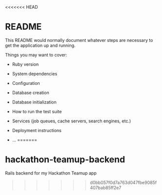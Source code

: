 <<<<<<< HEAD
# README

This README would normally document whatever steps are necessary to get the
application up and running.

Things you may want to cover:

* Ruby version

* System dependencies

* Configuration

* Database creation

* Database initialization

* How to run the test suite

* Services (job queues, cache servers, search engines, etc.)

* Deployment instructions

* ...
=======
# hackathon-teamup-backend
Rails backend for my Hackathon Teamup app
>>>>>>> d0bb057f0d7a763d047fbe9085f407bab85ff2e7
